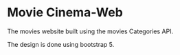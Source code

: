 # Movie Cinema-Web

The movies website built using the movies Categories API.

The design is done using bootstrap 5.
